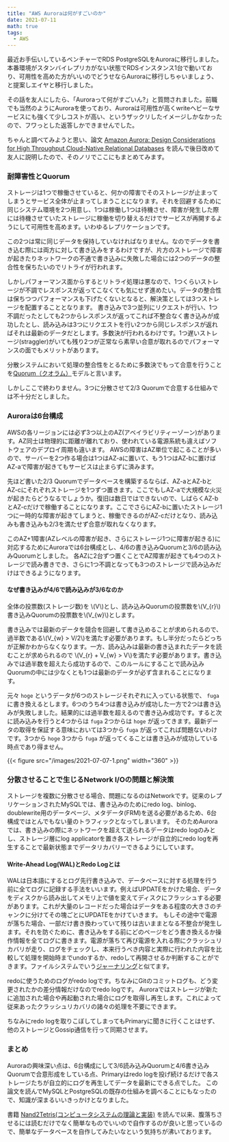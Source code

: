 ```yaml
---
title: "AWS Auroraは何がすごいのか"
date: 2021-07-11
math: true
tags:
  - AWS
---
```


最近お手伝いしているベンチャーでRDS PostgreSQLをAuroraに移行しました。本番環境がスタンバイレプリカがない状態でRDSインスタンス1台で動いており、可用性を高めた方がいいのでどうせならAuroraに移行しちゃいましょう、と提案しエイヤと移行しました。

その話を友人にしたら、「Auroraって何がすごいん?」と質問されました。前職でも当然のようにAuroraを使っており、Auroraは可用性が高くwriteヘビーなサービスにも強くて少しコストが高い、というザックリしたイメージしかなかったので、フワっとした返答しかできませんでした。

ちゃんと調べてみようと思い、論文 [Amazon Aurora: Design Considerations for High Throughput Cloud-Native Relational Databases](https://www.allthingsdistributed.com/files/p1041-verbitski.pdf) を読んで後日改めて友人に説明したので、そのノリでここにもまとめてみます。

### 耐障害性とQuorum
ストレージは1つで稼働させていると、何かの障害でそのストレージが止まってしまうとサービス全体が止まってしまうことになります。それを回避するために同じシステム環境を2つ用意し、1つは稼働し1つは待機させ、障害が発生した際には待機させていたストレージに稼働を切り替えるだけでサービスが再開するようにして可用性を高めます。いわゆるレプリケーションです。

この2つは常に同じデータを保持していなければなりません。なのでデータを書き込む際には両方に対して書き込みをするわけですが、片方のストレージで障害が起きたりネットワークの不通で書き込みに失敗した場合には2つのデータの整合性を保ちたいのでリトライが行われます。

しかしパフォーマンス面からするとリトライ処理は悪なので、1つくらいストレージが不調でレスポンスが返ってこなくても気にせず進めたい。データの整合性は保ちつつパフォーマンスも下げたくないとなると、解決策としては3つストレージを配置することとなります。
書き込みで3つ並列にリクエストが行い、1つ不調だったとしても2つからレスポンスが返ってこれば不整合なく書き込みが成功したとし、読み込みは3つにリクエストを行い2つから同じレスポンスが返ればそれは最新のデータだとします。多数決が行われるわけです。1つ遅いストレージ(straggler)がいても残り2つが正常なら素早い合意が取れるのでパフォーマンスの面でもメリットがあります。

分散システムにおいて処理の整合性をとるために多数決でもって合意を行うことを[Quorum（クオラム）](https://en.wikipedia.org/wiki/Quorum_(distributed_computing))モデルと言います。

しかしここで終わりません。3つに分散させて2/3 Quorumで合意する仕組みでは不十分だとしました。

### Auroraは6台構成
AWSの各リージョンには必ず3つ以上のAZ(アベイラビリティーゾーン)があります。AZ同士は物理的に距離が離れており、使われている電源系統も違えばソフトウェアのデプロイ周期も違います。
AWSの障害はAZ単位で起こることが多いので、サーバーを2つ作る場合は1つはAZ-aに置いて、もう1つはAZ-bに置けばAZ-aで障害が起きてもサービスは止まらずに済みます。

先ほど書いた2/3 Quorumでデータベースを構築するならば、AZ-aとAZ-bとAZ-cにそれぞれストレージを1つずつ置きます。ここでもしAZ-aで大規模な火災が起きたらどうなるでしょうか。復旧は数日ではできないので、しばらくAZ-bとAZ-cだけで稼働することになります。ここでさらにAZ-bに置いたストレージ1つに一時的な障害が起きてしまうと、稼働できるのがAZ-cだけとなり、読み込みも書き込みも2/3を満たせず合意が取れなくなります。

このAZ+1障害(AZレベルの障害が起き、さらにストレージ1つに障害が起きる)に対応するためにAuroraでは6台構成とし、4/6の書き込みQuorumと3/6の読み込みQuorumとしました。
各AZに2台ずつ置くことでAZ障害が起きても4つのストレージで読み書きでき、さらに1つ不調となっても3つのストレージで読み込みだけはできるようになります。

#### なぜ書き込みが4/6で読み込みが3/6なのか　

全体の投票数(ストレージ数)を \\(V\\)とし、読み込みQuorumの投票数を\\(V_{r}\\) 書き込みQuorumの投票数を\\(V_{w}\\)とします。

書き込みでは最新のデータを競合を回避して書き込めることが求められるので、過半数である\\(V_{w} > V/2\\)を満たす必要があります。もし半分だったらどっちが正解かわからなくなります。一方、読み込みは最新の書き込まれたデータを読むことが求められるので \\(V_{r} + V_{w} > V\\)を満たす必要があります。書き込みでは過半数を超えたら成功するので、このルールにすることで読み込みQuorumの中には少なくとも1つは最新のデータが必ず含まれることになります。

元々 `hoge` というデータが6つのストレージそれぞれに入っている状態で、 `fuga` に書き換えるとします。6つのうち4つは書き込みが成功した一方で2つは書き込みが失敗しました。結果的には過半数を超えるので書き込み成功です。すると次に読み込みを行うと4つからは `fuga` 2つからは `hoge` が返ってきます。最新データの取得を保証する意味においては3つから `fuga` が返ってこれば問題ないわけです。3つから `hoge` 3つから `fuga` が返ってくることは書き込みが成功している時点であり得ません。

{{< figure src="/images/2021-07-07-1.png" width="360" >}}

### 分散させることで生じるNetwork I/Oの問題と解決策
ストレージを複数に分散させる場合、問題になるのはNetworkです。従来のレプリケーションされたMySQLでは、書き込みのためにredo log、binlog、doublewrite用のデータページ、メタデータ(FRM)を送る必要があるため、6台構成ではとんでもない量のトラフィックとなってしまいます。
そのためAuroraでは、書き込みの際にネットワークを超えて送られるデータはredo logのみとし、ストレージ層にlog applicatorを置き各ストレージが自立的にredo logを再生することで最新状態までデータリカバリーできるようにしています。

#### Write-Ahead Log(WAL)とRedo Logとは
WALは日本語にするとログ先行書き込みで、データベースに対する処理を行う前に全てログに記録する手法をいいます。例えばUPDATEをかけた場合、データをディスクから読み出してメモリ上で値を変えてディスクにフラッシュする必要があります。これが大量のレコードだった場合はデータをある程度の大きさのチャンクに分けてその塊ごとにUPDATEをかけていきます。
もしその途中で電源が落ちた場合、一部だけ書き換わっていて残りは古いままとなる不整合が発生します。それを防ぐために、書き込みをする前にどのページをどう書き換えるか操作情報を全てログに書きます。電源が落ちて再び電源を入れる際にクラッシュリカバリが走り、ログをチェックし、本来行うべき内容と実際に行われた内容を比較して処理を開始時までundoするか、redoして再開させるか判断することができます。ファイルシステムでいう[ジャーナリング](https://ja.wikipedia.org/wiki/%E3%82%B8%E3%83%A3%E3%83%BC%E3%83%8A%E3%83%AA%E3%83%B3%E3%82%B0%E3%83%95%E3%82%A1%E3%82%A4%E3%83%AB%E3%82%B7%E3%82%B9%E3%83%86%E3%83%A0)と似てます。

redoに使うためのログがredo logです。ちなみにGitのコミットログも、どう変更されたかの差分情報だけなのでredo logです。
Auroraではストレージが新たに追加された場合や再起動された場合にログを取得し再生します。これによって従来あったクラッシュリカバリの諸々の処理を不要にできます。

ちなみにredo logを取りこぼしてしまってもPrimaryに聞きに行くことはせず、他のストレージとGossip通信を行って同期させます。

### まとめ
Auroraの興味深い点は、6台構成にして3/6読み込みQuorumと4/6書き込みQuorumで合意形成をしている点、Primaryはredo logを投げ続けるだけで各ストレージたちが自立的にログを再生してデータを最新にできる点でした。
この論文を読んでMySQLとPostgreSQLの既存の仕組みを調べることにもなったので、知識が深まるいいきっかけとなりました。

書籍 [Nand2Tetris(コンピュータシステムの理論と実装)](https://www.amazon.co.jp/dp/4873117127) を読んで以来、腹落ちさせるには読むだけでなく簡単なものでいいので自作するのが良いと思っているので、簡単なデータベースを自作してみたいなという気持ちが沸いております。
